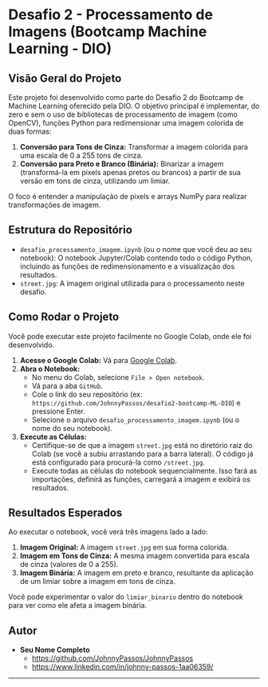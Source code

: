 # Desafio 2 - Processamento de Imagens (Bootcamp Machine Learning - DIO)

## Visão Geral do Projeto

Este projeto foi desenvolvido como parte do Desafio 2 do Bootcamp de Machine Learning oferecido pela DIO. O objetivo principal é implementar, do zero e sem o uso de bibliotecas de processamento de imagem (como OpenCV), funções Python para redimensionar uma imagem colorida de duas formas:

1.  **Conversão para Tons de Cinza:** Transformar a imagem colorida para uma escala de 0 a 255 tons de cinza.
2.  **Conversão para Preto e Branco (Binária):** Binarizar a imagem (transformá-la em pixels apenas pretos ou brancos) a partir de sua versão em tons de cinza, utilizando um limiar.

O foco é entender a manipulação de pixels e arrays NumPy para realizar transformações de imagem.

## Estrutura do Repositório

* `desafio_processamento_imagem.ipynb` (ou o nome que você deu ao seu notebook): O notebook Jupyter/Colab contendo todo o código Python, incluindo as funções de redimensionamento e a visualização dos resultados.
* `street.jpg`: A imagem original utilizada para o processamento neste desafio.

## Como Rodar o Projeto

Você pode executar este projeto facilmente no Google Colab, onde ele foi desenvolvido.

1.  **Acesse o Google Colab:** Vá para [Google Colab](https://colab.research.google.com/).
2.  **Abra o Notebook:**
    * No menu do Colab, selecione `File > Open notebook`.
    * Vá para a aba `GitHub`.
    * Cole o link do seu repositório (ex: `https://github.com/JohnnyPassos/desafio2-bootcamp-ML-DIO`) e pressione Enter.
    * Selecione o arquivo `desafio_processamento_imagem.ipynb` (ou o nome do seu notebook).
3.  **Execute as Células:**
    * Certifique-se de que a imagem `street.jpg` está no diretório raiz do Colab (se você a subiu arrastando para a barra lateral). O código já está configurado para procurá-la como `/street.jpg`.
    * Execute todas as células do notebook sequencialmente. Isso fará as importações, definirá as funções, carregará a imagem e exibirá os resultados.

## Resultados Esperados

Ao executar o notebook, você verá três imagens lado a lado:

1.  **Imagem Original:** A imagem `street.jpg` em sua forma colorida.
2.  **Imagem em Tons de Cinza:** A mesma imagem convertida para escala de cinza (valores de 0 a 255).
3.  **Imagem Binária:** A imagem em preto e branco, resultante da aplicação de um limiar sobre a imagem em tons de cinza.

Você pode experimentar o valor do `limiar_binario` dentro do notebook para ver como ele afeta a imagem binária.

## Autor

* **Seu Nome Completo**
    * https://github.com/JohnnyPassos/JohnnyPassos
    * https://www.linkedin.com/in/johnny-passos-1aa06359/

---
